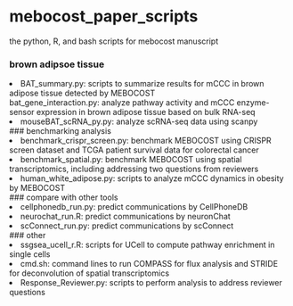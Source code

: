 # mebocost_paper_scripts
the python, R, and bash scripts for mebocost manuscript

### brown adipsoe tissue 
<li>BAT_summary.py: scripts to summarize results for mCCC in brown adipose tissue detected by MEBOCOST </li>
bat_gene_interaction.py: analyze pathway activity and mCCC enzyme-sensor expression in brown adipose tissue based on bulk RNA-seq</li>
<li>mouseBAT_scRNA_py.py: analyze scRNA-seq data using scanpy</li>
### benchmarking analysis 
<li>benchmark_crispr_screen.py: benchmark MEBOCOST using CRISPR screen dataset and TCGA patient survival data for colorectal cancer</li>
<li>benchmark_spatial.py: benchmark MEBOCOST using spatial transcriptomics, including addressing two questions from reviewers</li>
<li>human_white_adipose.py: scripts to analyze mCCC dynamics in obesity by MEBOCOST</li>
### compare with other tools
<li>cellphonedb_run.py: predict communications by CellPhoneDB</li>
<li>neurochat_run.R: predict communications by neuronChat</li>
<li>scConnect_run.py: predict communications by scConnect</li>
### other
<li>ssgsea_ucell_r.R: scripts for UCell to compute pathway enrichment in single cells</li>
<li>cmd.sh: command lines to run COMPASS for flux analysis and STRIDE for deconvolution of spatial transcriptomics</li>
<li>Response_Reviewer.py: scripts to perform analysis to address reviewer questions</li>

